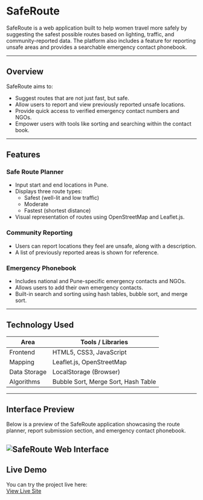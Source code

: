 
# SafeRoute

SafeRoute is a web application built to help women travel more safely by suggesting the safest possible routes based on lighting, traffic, and community-reported data. The platform also includes a feature for reporting unsafe areas and provides a searchable emergency contact phonebook.

---

## Overview

SafeRoute aims to:

- Suggest routes that are not just fast, but safe.
- Allow users to report and view previously reported unsafe locations.
- Provide quick access to verified emergency contact numbers and NGOs.
- Empower users with tools like sorting and searching within the contact book.

---

## Features

### Safe Route Planner
- Input start and end locations in Pune.
- Displays three route types:
  - Safest (well-lit and low traffic)
  - Moderate
  - Fastest (shortest distance)
- Visual representation of routes using OpenStreetMap and Leaflet.js.

### Community Reporting
- Users can report locations they feel are unsafe, along with a description.
- A list of previously reported areas is shown for reference.

### Emergency Phonebook
- Includes national and Pune-specific emergency contacts and NGOs.
- Allows users to add their own emergency contacts.
- Built-in search and sorting using hash tables, bubble sort, and merge sort.

---

## Technology Used

| Area         | Tools / Libraries                       |
|--------------|------------------------------------------|
| Frontend     | HTML5, CSS3, JavaScript                  |
| Mapping      | Leaflet.js, OpenStreetMap                |
| Data Storage | LocalStorage (Browser)                   |
| Algorithms   | Bubble Sort, Merge Sort, Hash Table      |

---

## Interface Preview

Below is a preview of the SafeRoute application showcasing the route planner, report submission section, and emergency contact phonebook.

![SafeRoute Web Interface](https://github.com/user-attachments/assets/e0d8b11f-3f32-44ec-88d4-bb1e9ff5e91e)
---
## Live Demo
You can try the project live here:  
[View Live Site](https://astha-rai.github.io/SafeRoute/)


